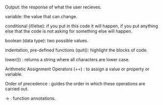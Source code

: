 Output: the response of what the user recieves.

 variable: the value that can change.

 conditional (if/else): if you put in this code it will happen, if you put anything else that the code is not asking for something else will happen.

 boolean (data type): two possible values. 

 indentation, pre-defined functions (quit(): highlight the blocks of code.

 lower()) : returns a string where all characters are lower case.

 Arithmetic Assignment Operators (+=) : to assign a value or property or variable.

 Order of precedence : guides the order in which these operations are carried out.
 
-> : function annotations.
